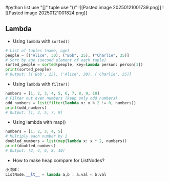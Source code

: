 #python
list use "[]" tuple use "()"
![[Pasted image 20250121001739.png]]
![[Pasted image 20250121001824.png]]
## Lambda

- Using `lambda` with `sorted()`
```python
# List of tuples (name, age)
people = [("Alice", 30), ("Bob", 25), ("Charlie", 35)]
# Sort by age (second element of each tuple)
sorted_people = sorted(people, key=lambda person: person[1])
print(sorted_people)
# Output: [('Bob', 25), ('Alice', 30), ('Charlie', 35)]
```


- Using `lambda` with `filter()`
```python
numbers = [1, 2, 3, 4, 5, 6, 7, 8, 9, 10]
# Filter out even numbers (keep only odd numbers)
odd_numbers = list(filter(lambda x: x % 2 != 0, numbers))
print(odd_numbers)
# Output: [1, 3, 5, 7, 9]
```


- Using lambda with map()
```python
numbers = [1, 2, 3, 4, 5]
# Multiply each number by 2
doubled_numbers = list(map(lambda x: x * 2, numbers))
print(doubled_numbers)
# Output: [2, 4, 6, 8, 10]

```

- How to make heap compare for ListNodes?
```python
小顶堆：
ListNode.__lt__ = lambda a,b : a.val < b.val

```

